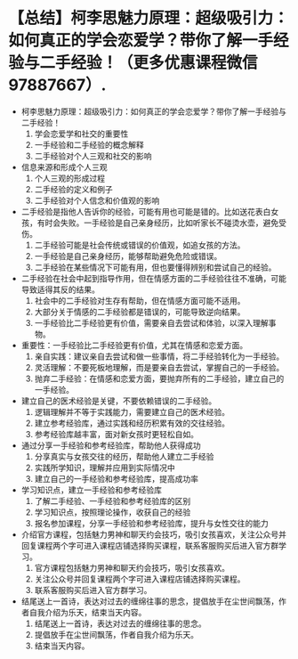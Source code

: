 # 【总结】柯李思魅力原理：超级吸引力：如何真正的学会恋爱学？带你了解一手经验与二手经验！（更多优惠课程微信97887667）.

-   柯李思魅力原理：超级吸引力：如何真正的学会恋爱学？带你了解一手经验与二手经验！
    1.  学会恋爱学和社交的重要性
    2.  一手经验和二手经验的概念解释
    3.  二手经验对个人三观和社交的影响
-   信息来源和形成个人三观
    1.  个人三观的形成过程
    2.  二手经验的定义和例子
    3.  二手经验对个人信念和价值观的影响
-   二手经验是指他人告诉你的经验，可能有用也可能是错的。比如送花表白女孩，有时会失败。一手经验是自己亲身经历，比如听家长不碰烫水壶，避免受伤。
    1.  二手经验可能是社会传统或错误的价值观，如追女孩的方法。
    2.  一手经验是自己亲身经历，能够帮助避免危险或错误。
    3.  二手经验在某些情况下可能有用，但也要懂得辨别和尝试自己的经验。
-   二手经验在社会中起到指导作用，但在情感方面的二手经验往往不准确，可能导致适得其反的结果。
    1.  社会中的二手经验对生存有帮助，但在情感方面可能不适用。
    2.  大部分关于情感的二手经验都是错误的，可能导致逆向结果。
    3.  一手经验比二手经验更有价值，需要亲自去尝试和体验，以深入理解事物。
-   重要性：一手经验比二手经验更有价值，尤其在情感和恋爱方面。
    1.  亲自实践：建议亲自去尝试和做一些事情，将二手经验转化为一手经验。
    2.  灵活理解：不要死板地理解，而是要亲自去尝试，掌握自己的一手经验。
    3.  抛弃二手经验：在情感和恋爱方面，要抛弃所有的二手经验，建立自己的一手经验。
-   建立自己的医术经验是关键，不要依赖错误的二手经验。
    1.  逻辑理解并不等于实践能力，需要建立自己的医术经验。
    2.  建立参考经验库，通过实践和经历积累有效的交往经验。
    3.  参考经验库越丰富，面对新女孩时更轻松自如。
-   通过分享一手经验和参考经验库，帮助他人获得成功
    1.  分享真实与女孩交往的经历，帮助他人建立二手经验
    2.  实践所学知识，理解并应用到实际情况中
    3.  建立自己的一手经验和参考经验库，提高成功率
-   学习知识点，建立一手经验和参考经验库
    1.  了解二手经验、一手经验和参考经验库的区别
    2.  学习知识点，按照理论操作，收获自己的经验
    3.  报名参加课程，分享一手经验和参考经验库，提升与女性交往的能力
-   介绍官方课程，包括魅力男神和聊天约会技巧，吸引女孩喜欢，关注公众号并回复课程两个字可进入课程店铺选择购买课程，联系客服购买后进入官方群学习。
    1.  官方课程包括魅力男神和聊天约会技巧，吸引女孩喜欢。
    2.  关注公众号并回复课程两个字可进入课程店铺选择购买课程。
    3.  联系客服购买后进入官方群学习。
-   结尾送上一首诗，表达对过去的缠绵往事的思念，提倡放手在尘世间飘荡，作者自我介绍为乐天，结束当天内容。
    1.  结尾送上一首诗，表达对过去的缠绵往事的思念。
    2.  提倡放手在尘世间飘荡，作者自我介绍为乐天。
    3.  结束当天内容。